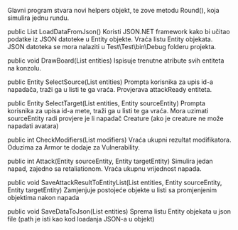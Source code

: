 ﻿Glavni program stvara novi helpers objekt, te zove metodu Round(), koja simulira jednu rundu.

public List<Entity> LoadDataFromJson()
	Koristi JSON.NET framework kako bi učitao podatke iz JSON datoteke u Entity objekte. Vraća listu Entity objekata. JSON datoteka
	se mora nalaziti u Test\Test\bin\Debug folderu projekta.


public void DrawBoard(List<Entity> entities)
	Ispisuje trenutne atribute svih entiteta na konzolu. 


public Entity SelectSource(List<Entity> entities)
	Prompta korisnika za upis id-a napadača, traži ga u listi te ga vraća. Provjerava attackReady entiteta.


public Entity SelectTarget(List<Entity> entities, Entity sourceEntity)
	Prompta korisnika za upisa id-a mete, traži ga u listi te ga vraća. Mora uzimati sourceEntity radi provjere je li napadač Creature (ako je creature ne može
	napadati avatara)

public int CheckModifiers(List<Modifiers> modifiers)
	Vraća ukupni rezultat modifikatora. Oduzima za Armor te dodaje za Vulnerability.


public int Attack(Entity sourceEntity, Entity targetEntity)
	Simulira jedan napad, zajedno sa retaliationom. Vraća ukupnu vrijednost napada.


public void SaveAttackResultToEntityList(List<Entity> entities, Entity sourceEntity, Entity targetEntity)
	Zamjenjuje postojeće objekte u listi sa promjenjenim objektima nakon napada
	

public void SaveDataToJson(List<Entity> entities)
	Sprema listu Entity objekata u json file (path je isti kao kod loadanja JSON-a u objekt)
